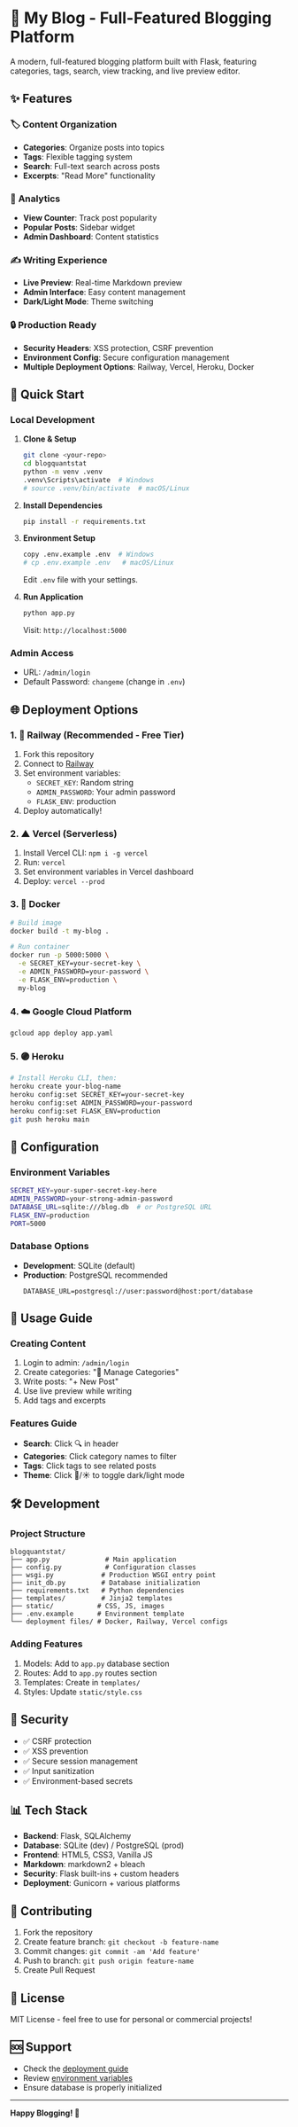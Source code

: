 # 📝 My Blog - Full-Featured Blogging Platform

A modern, full-featured blogging platform built with Flask, featuring categories, tags, search, view tracking, and live preview editor.

## ✨ Features

### 🏷️ **Content Organization**
- **Categories**: Organize posts into topics
- **Tags**: Flexible tagging system  
- **Search**: Full-text search across posts
- **Excerpts**: "Read More" functionality

### 👀 **Analytics**
- **View Counter**: Track post popularity
- **Popular Posts**: Sidebar widget
- **Admin Dashboard**: Content statistics

### ✍️ **Writing Experience** 
- **Live Preview**: Real-time Markdown preview
- **Admin Interface**: Easy content management
- **Dark/Light Mode**: Theme switching

### 🔒 **Production Ready**
- **Security Headers**: XSS protection, CSRF prevention
- **Environment Config**: Secure configuration management
- **Multiple Deployment Options**: Railway, Vercel, Heroku, Docker

## 🚀 Quick Start

### Local Development

1. **Clone & Setup**
   ```bash
   git clone <your-repo>
   cd blogquantstat
   python -m venv .venv
   .venv\Scripts\activate  # Windows
   # source .venv/bin/activate  # macOS/Linux
   ```

2. **Install Dependencies**
   ```bash
   pip install -r requirements.txt
   ```

3. **Environment Setup**
   ```bash
   copy .env.example .env  # Windows
   # cp .env.example .env   # macOS/Linux
   ```
   Edit `.env` file with your settings.

4. **Run Application**
   ```bash
   python app.py
   ```
   Visit: `http://localhost:5000`

### Admin Access
- URL: `/admin/login`
- Default Password: `changeme` (change in `.env`)

## 🌐 Deployment Options

### 1. 🚂 **Railway** (Recommended - Free Tier)
1. Fork this repository
2. Connect to [Railway](https://railway.app)
3. Set environment variables:
   - `SECRET_KEY`: Random string
   - `ADMIN_PASSWORD`: Your admin password
   - `FLASK_ENV`: production
4. Deploy automatically!

### 2. ▲ **Vercel** (Serverless)
1. Install Vercel CLI: `npm i -g vercel`
2. Run: `vercel`
3. Set environment variables in Vercel dashboard
4. Deploy: `vercel --prod`

### 3. 🐳 **Docker**
```bash
# Build image
docker build -t my-blog .

# Run container
docker run -p 5000:5000 \
  -e SECRET_KEY=your-secret-key \
  -e ADMIN_PASSWORD=your-password \
  -e FLASK_ENV=production \
  my-blog
```

### 4. ☁️ **Google Cloud Platform**
```bash
gcloud app deploy app.yaml
```

### 5. 🟣 **Heroku**
```bash
# Install Heroku CLI, then:
heroku create your-blog-name
heroku config:set SECRET_KEY=your-secret-key
heroku config:set ADMIN_PASSWORD=your-password
heroku config:set FLASK_ENV=production
git push heroku main
```

## 🔧 Configuration

### Environment Variables
```bash
SECRET_KEY=your-super-secret-key-here
ADMIN_PASSWORD=your-strong-admin-password
DATABASE_URL=sqlite:///blog.db  # or PostgreSQL URL
FLASK_ENV=production
PORT=5000
```

### Database Options
- **Development**: SQLite (default)
- **Production**: PostgreSQL recommended
  ```
  DATABASE_URL=postgresql://user:password@host:port/database
  ```

## 📖 Usage Guide

### Creating Content
1. Login to admin: `/admin/login`
2. Create categories: "📁 Manage Categories"
3. Write posts: "+ New Post"
4. Use live preview while writing
5. Add tags and excerpts

### Features Guide
- **Search**: Click 🔍 in header
- **Categories**: Click category names to filter
- **Tags**: Click tags to see related posts
- **Theme**: Click 🌙/☀️ to toggle dark/light mode

## 🛠️ Development

### Project Structure
```
blogquantstat/
├── app.py              # Main application
├── config.py           # Configuration classes
├── wsgi.py            # Production WSGI entry point
├── init_db.py         # Database initialization
├── requirements.txt   # Python dependencies
├── templates/         # Jinja2 templates
├── static/           # CSS, JS, images
├── .env.example      # Environment template
└── deployment files/ # Docker, Railway, Vercel configs
```

### Adding Features
1. Models: Add to `app.py` database section
2. Routes: Add to `app.py` routes section  
3. Templates: Create in `templates/`
4. Styles: Update `static/style.css`

## 🔐 Security

- ✅ CSRF protection
- ✅ XSS prevention
- ✅ Secure session management
- ✅ Input sanitization
- ✅ Environment-based secrets

## 📊 Tech Stack

- **Backend**: Flask, SQLAlchemy
- **Database**: SQLite (dev) / PostgreSQL (prod)
- **Frontend**: HTML5, CSS3, Vanilla JS
- **Markdown**: markdown2 + bleach
- **Security**: Flask built-ins + custom headers
- **Deployment**: Gunicorn + various platforms

## 🤝 Contributing

1. Fork the repository
2. Create feature branch: `git checkout -b feature-name`
3. Commit changes: `git commit -am 'Add feature'`
4. Push to branch: `git push origin feature-name`
5. Create Pull Request

## 📝 License

MIT License - feel free to use for personal or commercial projects!

## 🆘 Support

- Check the [deployment guide](#-deployment-options)
- Review [environment variables](#environment-variables)
- Ensure database is properly initialized

---

**Happy Blogging! 🎉**